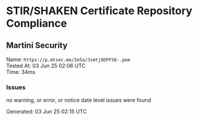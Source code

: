 # STIR/SHAKEN Certificate Repository Compliance

## Martini Security

Name: `https://p.mtsec.me/2e5a/Jsmtj6DPFS6-.pem`\
Tested At: 03 Jun 25 02:06 UTC\
Time: 34ms

### Issues

no warning, or error, or notice date level issues were found

Generated: 03 Jun 25 02:15 UTC